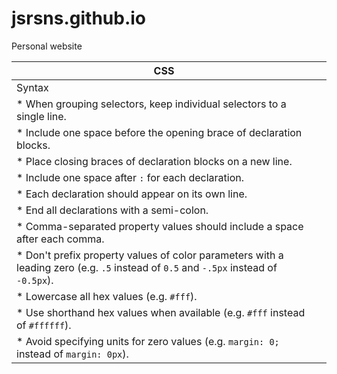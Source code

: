 # jsrsns.github.io
Personal website

| CSS                                                                                                 ||
| ------------------------------------------------ | ------------------------------------------------ |
| Syntax
| * When grouping selectors, keep individual selectors to a single line.
| * Include one space before the opening brace of declaration blocks.
| * Place closing braces of declaration blocks on a new line.
| * Include one space after `:` for each declaration.
| * Each declaration should appear on its own line.
| * End all declarations with a semi-colon.
| * Comma-separated property values should include a space after each comma.
| * Don't prefix property values of color parameters with a leading zero (e.g. `.5` instead of `0.5` and `-.5px` instead of `-0.5px`).
| * Lowercase all hex values (e.g. `#fff`).
| * Use shorthand hex values when available (e.g. `#fff` instead of `#ffffff`).
| * Avoid specifying units for zero values (e.g. `margin: 0;` instead of `margin: 0px`).
